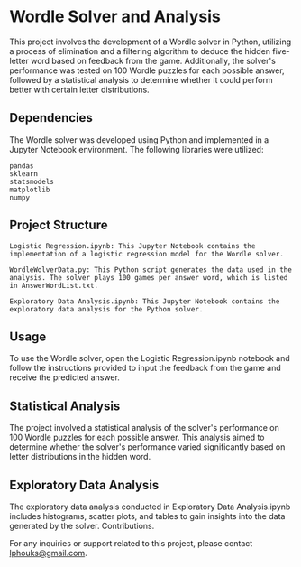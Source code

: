 # Wordle Solver and Analysis

This project involves the development of a Wordle solver in Python, utilizing a process of elimination and a filtering algorithm to deduce the hidden five-letter word based on feedback from the game. Additionally, the solver's performance was tested on 100 Wordle puzzles for each possible answer, followed by a statistical analysis to determine whether it could perform better with certain letter distributions.

## Dependencies

The Wordle solver was developed using Python and implemented in a Jupyter Notebook environment. The following libraries were utilized:

    pandas
    sklearn
    statsmodels
    matplotlib
    numpy

## Project Structure

    Logistic Regression.ipynb: This Jupyter Notebook contains the implementation of a logistic regression model for the Wordle solver.

    WordleWolverData.py: This Python script generates the data used in the analysis. The solver plays 100 games per answer word, which is listed in AnswerWordList.txt.

    Exploratory Data Analysis.ipynb: This Jupyter Notebook contains the exploratory data analysis for the Python solver.

## Usage

To use the Wordle solver, open the Logistic Regression.ipynb notebook and follow the instructions provided to input the feedback from the game and receive the predicted answer.

## Statistical Analysis

The project involved a statistical analysis of the solver's performance on 100 Wordle puzzles for each possible answer. This analysis aimed to determine whether the solver's performance varied significantly based on letter distributions in the hidden word.

## Exploratory Data Analysis

The exploratory data analysis conducted in Exploratory Data Analysis.ipynb includes histograms, scatter plots, and tables to gain insights into the data generated by the solver.
Contributions.

For any inquiries or support related to this project, please contact lphouks@gmail.com.
